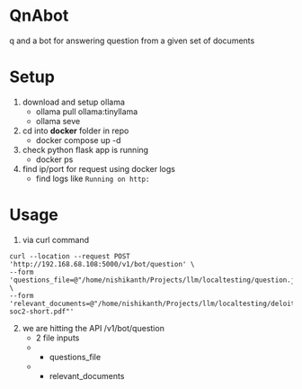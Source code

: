 # QnAbot
q and a bot for answering question from a given set of documents


# Setup

1. download and setup ollama
    * ollama pull ollama:tinyllama
    * ollama seve
2. cd into **docker** folder in repo
    * docker compose up -d
3. check python flask app is running
    * docker ps 
4. find ip/port for request using docker logs
    * find logs like `Running on http:`


# Usage
1. via curl command
```
curl --location --request POST 'http://192.168.68.108:5000/v1/bot/question' \
--form 'questions_file=@"/home/nishikanth/Projects/llm/localtesting/question.json"' \
--form 'relevant_documents=@"/home/nishikanth/Projects/llm/localtesting/deloitte-soc2-short.pdf"'
```
2. we are hitting the API /v1/bot/question
    * 2 file inputs
    * *    questions_file
    * *    relevant_documents



